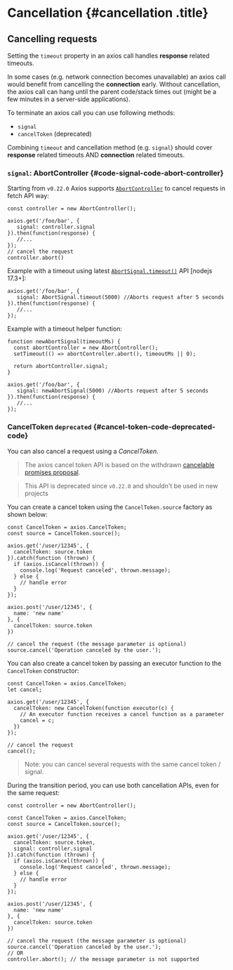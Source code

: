 # Cancellation {#cancellation .title}

## Cancelling requests

Setting the `timeout` property in an axios call handles **response**
related timeouts.

In some cases (e.g. network connection becomes unavailable) an axios
call would benefit from cancelling the **connection** early. Without
cancellation, the axios call can hang until the parent code/stack times
out (might be a few minutes in a server-side applications).

To terminate an axios call you can use following methods:

- `signal`
- `cancelToken` (deprecated)

Combining `timeout` and cancellation method (e.g. `signal`) should cover
**response** related timeouts AND **connection** related timeouts.

### `signal`: AbortController {#code-signal-code-abort-controller}

Starting from `v0.22.0` Axios supports
[`AbortController`](https://developer.mozilla.org/en-US/docs/Web/API/AbortController)
to cancel requests in fetch API way:

``` lang-js
const controller = new AbortController();

axios.get('/foo/bar', {
   signal: controller.signal
}).then(function(response) {
   //...
});
// cancel the request
controller.abort()
```

Example with a timeout using latest
[`AbortSignal.timeout()`](https://developer.mozilla.org/en-US/docs/Web/API/AbortSignal/timeout)
API \[nodejs 17.3+\]:

``` lang-js
axios.get('/foo/bar', {
   signal: AbortSignal.timeout(5000) //Aborts request after 5 seconds
}).then(function(response) {
   //...
});
```

Example with a timeout helper function:

``` lang-js
function newAbortSignal(timeoutMs) {
  const abortController = new AbortController();
  setTimeout(() => abortController.abort(), timeoutMs || 0);

  return abortController.signal;
}

axios.get('/foo/bar', {
   signal: newAbortSignal(5000) //Aborts request after 5 seconds
}).then(function(response) {
   //...
});
```

### CancelToken `deprecated` {#cancel-token-code-deprecated-code}

You can also cancel a request using a *CancelToken*.

> The axios cancel token API is based on the withdrawn [cancelable
> promises
> proposal](https://github.com/tc39/proposal-cancelable-promises).

> This API is deprecated since `v0.22.0` and shouldn\'t be used in new
> projects

You can create a cancel token using the `CancelToken.source` factory as
shown below:

``` lang-js
const CancelToken = axios.CancelToken;
const source = CancelToken.source();

axios.get('/user/12345', {
  cancelToken: source.token
}).catch(function (thrown) {
  if (axios.isCancel(thrown)) {
    console.log('Request canceled', thrown.message);
  } else {
    // handle error
  }
});

axios.post('/user/12345', {
  name: 'new name'
}, {
  cancelToken: source.token
})

// cancel the request (the message parameter is optional)
source.cancel('Operation canceled by the user.');
```

You can also create a cancel token by passing an executor function to
the `CancelToken` constructor:

``` lang-js
const CancelToken = axios.CancelToken;
let cancel;

axios.get('/user/12345', {
  cancelToken: new CancelToken(function executor(c) {
    // An executor function receives a cancel function as a parameter
    cancel = c;
  })
});

// cancel the request
cancel();
```

> Note: you can cancel several requests with the same cancel token /
> signal.

During the transition period, you can use both cancellation APIs, even
for the same request:

``` lang-js
const controller = new AbortController();

const CancelToken = axios.CancelToken;
const source = CancelToken.source();

axios.get('/user/12345', {
  cancelToken: source.token,
  signal: controller.signal
}).catch(function (thrown) {
  if (axios.isCancel(thrown)) {
    console.log('Request canceled', thrown.message);
  } else {
    // handle error
  }
});

axios.post('/user/12345', {
  name: 'new name'
}, {
  cancelToken: source.token
})

// cancel the request (the message parameter is optional)
source.cancel('Operation canceled by the user.');
// OR
controller.abort(); // the message parameter is not supported
```